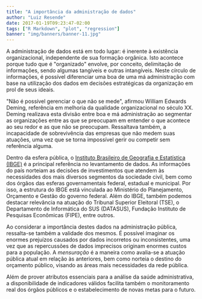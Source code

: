 ```yaml
---
title: "A importância da administração de dados"
author: "Luiz Resende"
date: 2017-01-19T09:23:47-02:00
tags: ["R Markdown", "plot", "regression"]
banner: "img/banners/banner-11.jpg"
---
```


A administração de dados está em todo lugar: é inerente à existência organizacional, independente de sua formação orgânica. Isto acontece porque tudo que é "organizado" envolve, por conceito, delimitação de informações, sendo algumas tangíveis e outras intangíveis. Neste círculo de informações, é possível diferenciar uma boa de uma má administração com base na utilização dos dados em decisões estratégicas da organização em prol de seus ideais.

"Não é possível gerenciar o que não se mede", afirmou William Edwards Deming, referência em melhoria da qualidade organizacional no século XX. Deming realizava esta divisão entre boa e má administração ao segmentar as organizações entre as que se preocupam em entender o que acontece ao seu redor e as que não se preocupam. Ressaltava também, a incapacidade de sobrevivência das empresas que não medem suas atuações, uma vez que se torna impossível gerir ou competir sem referência alguma.

Dentro da esfera pública, o [Instituto Brasileiro de Geografia e Estatística (IBGE)](http://www.ibge.gov.br "Site do IBGE") é a principal referência no levantamento de dados. As informações do país norteiam as decisões de investimentos que atendem às necessidades dos mais diversos segmentos da sociedade civil, bem como dos órgãos das esferas governamentais federal, estadual e municipal. Por isso, a estrutura do IBGE está vinculada ao Ministério do Planejamento, Orçamento e Gestão do governo federal. Além do IBGE, também podemos destacar relevância na atuação do Tribunal Superior Eleitoral (TSE), o Departamento de Informática do SUS (DATASUS), Fundação Instituto de Pesquisas Econômicas (FIPE), entre outros.

Ao considerar a importância destes dados na administração pública, ressalta-se também a validade dos mesmos. É possível imaginar os enormes prejuízos causados por dados incorretos ou inconsistentes, uma vez que as repercussões de dados imprecisos originam enormes custos para a população. A *mensuração* é a maneira como avalia-se a atuação pública atual em relação às anteriores, bem como norteia o destino do orçamento público, visando as áreas mais necessidades da rede pública.

Além de prover atributos essenciais para a análise da saúde administrativa, a disponibilidade de indicadores válidos facilita também o monitoramento real dos órgãos públicos e o estabelecimento de novas metas para o futuro.